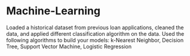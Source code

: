 # Machine-Learning
Loaded a historical dataset from previous loan applications, cleaned the data, and applied different classification algorithm on the data. Used the following algorithms to build your models:  k-Nearest Neighbor, Decision Tree, Support Vector Machine, Logistic Regression
